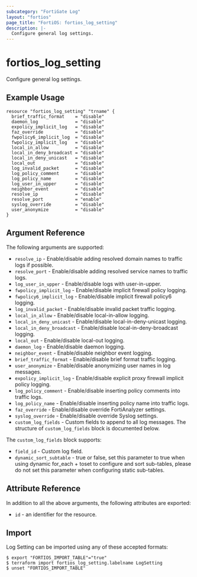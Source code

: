 ```yaml
---
subcategory: "FortiGate Log"
layout: "fortios"
page_title: "FortiOS: fortios_log_setting"
description: |-
  Configure general log settings.
---
```


# fortios_log_setting
Configure general log settings.

## Example Usage

```hcl
resource "fortios_log_setting" "trname" {
  brief_traffic_format    = "disable"
  daemon_log              = "disable"
  expolicy_implicit_log   = "disable"
  faz_override            = "disable"
  fwpolicy6_implicit_log  = "disable"
  fwpolicy_implicit_log   = "disable"
  local_in_allow          = "disable"
  local_in_deny_broadcast = "disable"
  local_in_deny_unicast   = "disable"
  local_out               = "disable"
  log_invalid_packet      = "disable"
  log_policy_comment      = "disable"
  log_policy_name         = "disable"
  log_user_in_upper       = "disable"
  neighbor_event          = "disable"
  resolve_ip              = "disable"
  resolve_port            = "enable"
  syslog_override         = "disable"
  user_anonymize          = "disable"
}
```

## Argument Reference


The following arguments are supported:

* `resolve_ip` - Enable/disable adding resolved domain names to traffic logs if possible.
* `resolve_port` - Enable/disable adding resolved service names to traffic logs.
* `log_user_in_upper` - Enable/disable logs with user-in-upper.
* `fwpolicy_implicit_log` - Enable/disable implicit firewall policy logging.
* `fwpolicy6_implicit_log` - Enable/disable implicit firewall policy6 logging.
* `log_invalid_packet` - Enable/disable invalid packet traffic logging.
* `local_in_allow` - Enable/disable local-in-allow logging.
* `local_in_deny_unicast` - Enable/disable local-in-deny-unicast logging.
* `local_in_deny_broadcast` - Enable/disable local-in-deny-broadcast logging.
* `local_out` - Enable/disable local-out logging.
* `daemon_log` - Enable/disable daemon logging.
* `neighbor_event` - Enable/disable neighbor event logging.
* `brief_traffic_format` - Enable/disable brief format traffic logging.
* `user_anonymize` - Enable/disable anonymizing user names in log messages.
* `expolicy_implicit_log` - Enable/disable explicit proxy firewall implicit policy logging.
* `log_policy_comment` - Enable/disable inserting policy comments into traffic logs.
* `log_policy_name` - Enable/disable inserting policy name into traffic logs.
* `faz_override` - Enable/disable override FortiAnalyzer settings.
* `syslog_override` - Enable/disable override Syslog settings.
* `custom_log_fields` - Custom fields to append to all log messages. The structure of `custom_log_fields` block is documented below.

The `custom_log_fields` block supports:

* `field_id` - Custom log field.
* `dynamic_sort_subtable` - true or false, set this parameter to true when using dynamic for_each + toset to configure and sort sub-tables, please do not set this parameter when configuring static sub-tables.

## Attribute Reference

In addition to all the above arguments, the following attributes are exported:
* `id` - an identifier for the resource.

## Import

Log Setting can be imported using any of these accepted formats:
```
$ export "FORTIOS_IMPORT_TABLE"="true"
$ terraform import fortios_log_setting.labelname LogSetting
$ unset "FORTIOS_IMPORT_TABLE"
```
